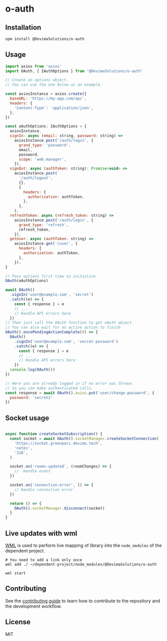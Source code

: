 # o-auth



## Installation

```sh
npm install @DevimaSolutions/o-auth
```

## Usage

```js
import axios from 'axios'
import OAuth, { IAuthOptions } from '@DevimaSolutions/o-auth'

// Create an options object.
// You can use the one below as an example.

const axiosInstance = axios.create({
  baseURL: 'https://my-app.com/api',
  headers: {
    'Content-Type': 'application/json',
  },
})

const oAuthOptions: IAuthOptions = {
  axiosInstance,
  signIn: async (email: string, password: string) =>
    axiosInstance.post('/auth/login', {
      grand_type: 'password',
      email,
      password,
      scope: 'web_manager',
    }),
  signOut: async (authToken: string): Promise<void> =>
    axiosInstance.post(
      '/auth/logout',
      {},
      {
        headers: {
          authorization: authToken,
        },
      },
    ),
  refreshToken: async (refresh_token: string) =>
    axiosInstance.post('/auth/login', {
      grand_type: 'refresh',
      refresh_token,
    }),
  getUser: async (authToken: string) =>
    axiosInstance.get('/user', {
      headers: {
        authorization: authToken,
      },
    }),
}

// Pass options first time to initialize
OAuth(oAuthOptions)

await OAuth()
  .signIn('user@example.com', 'secret')
  .catch((e) => {
    const { response } = e
    // ...
    // Handle API errors here
  })
// Then just call the OAuth function to get oAuth object
// You can also wait for an active action to finish
OAuth().oncePendingActionComplete(() => {
  OAuth()
    .signIn('user@example.com', 'secret-password')
    .catch((e) => {
      const { response } = e
      // ...
      // Handle API errors here
    })
  console.log(OAuth())
})

// Here you are already logged in if no error was thrown.
// So you can make authenticated calls.
const response = await OAuth().axios.put('user/change-password', {
  password: 'secret2'
})
```


## Socket usage

```javascript

async function createSocketSubscription() {
  const socket = await OAuth().socketManager.createSocketConnection(
    'https://socket.greenparc.devima.tech',
    'notes',
    '318',
  )

  socket.on('rooms-updated', (roomChanges) => {
    //  Handle event
  })

  socket.on('connection-error', () => {
    // Handle connection error
  })

  return () => {
    OAuth().socketManager.disconnect(socket)
  }
}
```

## Live updates with wml

[WML](https://github.com/wix/wml) is used to perform live mapping of library
into the `node_modules` of the dependent project.

```
# You need to add a link only once
wml add ./ ~/dependent-project/node_modules/@DevimaSolutions/o-auth

wml start
```

## Contributing

See the [contributing guide](CONTRIBUTING.md) to learn how to contribute to the repository and the development workflow.

## License

MIT
